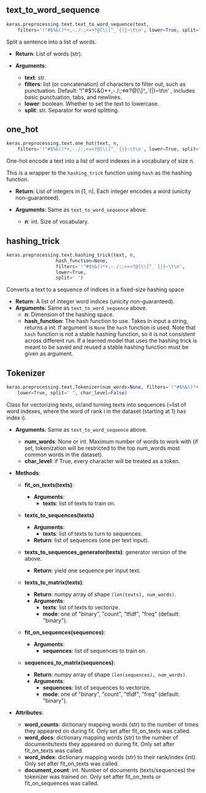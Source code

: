 
## text_to_word_sequence

```python
keras.preprocessing.text.text_to_word_sequence(text, 
    filters='!"#$%&()*+,-./:;<=>?@[\\]^_`{|}~\t\n', lower=True, split=" ")
```

Split a sentence into a list of words.

- __Return__: List of words (str).

- __Arguments__:
    - __text__: str.
    - __filters__: list (or concatenation) of characters to filter out, such as punctuation. Default: '!"#$%&()*+,-./:;<=>?@[\\]^_`{|}~\t\n' , includes basic punctuation, tabs, and newlines.
    - __lower__: boolean. Whether to set the text to lowercase.
    - __split__: str. Separator for word splitting.

## one_hot

```python
keras.preprocessing.text.one_hot(text, n,
    filters='!"#$%&()*+,-./:;<=>?@[\\]^_`{|}~\t\n', lower=True, split=" ")
```

One-hot encode a text into a list of word indexes in a vocabulary of size n.

This is a wrapper to the `hashing_trick` function using `hash` as the hashing function.

- __Return__: List of integers in [1, n]. Each integer encodes a word (unicity non-guaranteed).

- __Arguments__: Same as `text_to_word_sequence` above.
    - __n__: int. Size of vocabulary.
    
## hashing_trick

```python
keras.preprocessing.text.hashing_trick(text, n,
                  hash_function=None,
                  filters='!"#$%&()*+,-./:;<=>?@[\\]^_`{|}~\t\n',
                  lower=True,
                  split=' ')
```

Converts a text to a sequence of indices in a fixed-size hashing space

- __Return__:
        A list of integer word indices (unicity non-guaranteed).
- __Arguments__: Same as `text_to_word_sequence` above.
    - __n__: Dimension of the hashing space.
    - __hash_function__: The hash function to use. Takes in input a string,
        returns a int. If argument is `None` the `hash` function is used.
        Note that `hash` function is not a stable hashing function, so
        it is not consistent across different run.
        If a learned model that uses the hashing trick is meant to be
        saved and reused a stable hashing function must be given as
        argument.

## Tokenizer

```python
keras.preprocessing.text.Tokenizer(num_words=None, filters='!"#$%&()*+,-./:;<=>?@[\\]^_`{|}~\t\n', 
    lower=True, split=" ", char_level=False)
```

Class for vectorizing texts, or/and turning texts into sequences (=list of word indexes, where the word of rank i in the dataset (starting at 1) has index i).

- __Arguments__: Same as `text_to_word_sequence` above.
    - __num_words__: None or int. Maximum number of words to work with (if set, tokenization will be restricted to the top num_words most common words in the dataset).
    - __char_level__: if True, every character will be treated as a token.

- __Methods__:

    - __fit_on_texts(texts)__: 
        - __Arguments__:
            - __texts__: list of texts to train on.

    - __texts_to_sequences(texts)__
        - __Arguments__: 
            - __texts__: list of texts to turn to sequences.
        - __Return__: list of sequences (one per text input).

    - __texts_to_sequences_generator(texts)__: generator version of the above. 
        - __Return__: yield one sequence per input text.

    - __texts_to_matrix(texts)__:
        - __Return__: numpy array of shape `(len(texts), num_words)`.
        - __Arguments__:
            - __texts__: list of texts to vectorize.
            - __mode__: one of "binary", "count", "tfidf", "freq" (default: "binary").

    - __fit_on_sequences(sequences)__: 
        - __Arguments__:
            - __sequences__: list of sequences to train on. 

    - __sequences_to_matrix(sequences)__:
        - __Return__: numpy array of shape `(len(sequences), num_words)`.
        - __Arguments__:
            - __sequences__: list of sequences to vectorize.
            - __mode__: one of "binary", "count", "tfidf", "freq" (default: "binary").

- __Attributes__:
    - __word_counts__: dictionary mapping words (str) to the number of times they appeared on during fit. Only set after fit_on_texts was called. 
    - __word_docs__: dictionary mapping words (str) to the number of documents/texts they appeared on during fit. Only set after fit_on_texts was called.
    - __word_index__: dictionary mapping words (str) to their rank/index (int). Only set after fit_on_texts was called.
    - __document_count__: int. Number of documents (texts/sequences) the tokenizer was trained on. Only set after fit_on_texts or fit_on_sequences was called.


